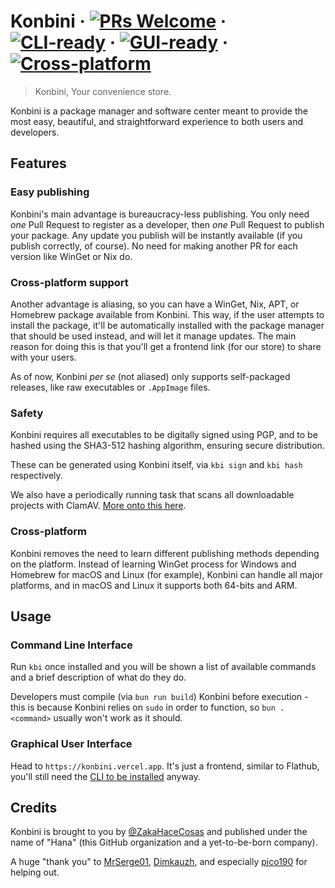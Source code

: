 # Konbini &middot; [![PRs Welcome](https://img.shields.io/badge/PRs-welcome-blue)](https://github.com/hanaorg/konbini/blob/master/CONTRIBUTING.md) &middot; [![CLI-ready](https://img.shields.io/badge/CLI-ready-white)](#command-line-interface) &middot; [![GUI-ready](https://img.shields.io/badge/GUI-ready-white)](#graphical-user-interface) &middot; [![Cross-platform](https://img.shields.io/badge/Cross_platform-ready-white)](#cross-platform)

> Konbini, Your convenience store.

Konbini is a package manager and software center meant to provide the most easy, beautiful, and straightforward experience to both users and developers.

## Features

### Easy publishing

Konbini's main advantage is bureaucracy-less publishing. You only need _one_ Pull Request to register as a developer, then _one_ Pull Request to publish your package. Any update you publish will be instantly available (if you publish correctly, of course). No need for making another PR for each version like WinGet or Nix do.

### Cross-platform support

Another advantage is aliasing, so you can have a WinGet, Nix, APT, or Homebrew package available from Konbini. This way, if the user attempts to install the package, it'll be automatically installed with the package manager that should be used instead, and will let it manage updates. The main reason for doing this is that you'll get a frontend link (for our store) to share with your users.

As of now, Konbini _per se_ (not aliased) only supports self-packaged releases, like raw executables or `.AppImage` files.

### Safety

Konbini requires all executables to be digitally signed using PGP, and to be hashed using the SHA3-512 hashing algorithm, ensuring secure distribution.

These can be generated using Konbini itself, via `kbi sign` and `kbi hash` respectively.

We also have a periodically running task that scans all downloadable projects with ClamAV. [More onto this here](./packages/client/guard/README.md).

### Cross-platform

Konbini removes the need to learn different publishing methods depending on the platform. Instead of learning WinGet process for Windows and Homebrew for macOS and Linux (for example), Konbini can handle all major platforms, and in macOS and Linux it supports both 64-bits and ARM.

## Usage

### Command Line Interface

Run `kbi` once installed and you will be shown a list of available commands and a brief description of what do they do.

Developers must compile (via `bun run build`) Konbini before execution - this is because Konbini relies on `sudo` in order to function, so `bun . <command>` usually won't work as it should.

### Graphical User Interface

Head to `https://konbini.vercel.app`. It's just a frontend, similar to Flathub, you'll still need the [CLI to be installed](#command-line-interface) anyway.

## Credits

Konbini is brought to you by [@ZakaHaceCosas](https://github.com/ZakaHaceCosas) and published under the name of "Hana" (this GitHub organization and a yet-to-be-born company).

A huge "thank you" to [MrSerge01](https://github.com/MrSerge01), [Dimkauzh](https://github.com/dimkauzh), and especially [pico190](https://github.com/pico190) for helping out.

